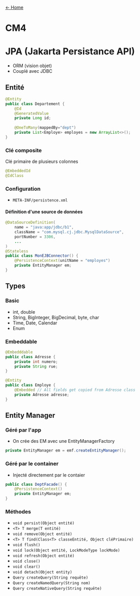 [← Home](../README.md)    

# CM4

# JPA (Jakarta Persistance API)
- ORM (vision objet)
- Couplé avec JDBC

## Entité
```java
@Entity
public class Departement {
    @Id
    @GeneratedValue
    private Long id;
    
    @OneToMany(mappedBy="dept")
    private List<Employe> employes = new ArrayList<>();
}
```

### Clé composite
Clé primaire de plusieurs colonnes
```java
@EmbeddedId 
@IdClass
```

### Configuration
- `META-INF/persistence.xml`
#### Définition d'une source de données

```java
@DataSourceDefinition(
    name = "java:app/jdbc/b1",
    className = "com.mysql.cj.jdbc.MysqlDataSource",
    portNumber = 3306,
    ...
)
@Stateless
public class MonEJBConnector() { 
    @PersistenceContext(unitName = "employes")
    private EntityManager em;
}
```

## Types
### Basic
- int, double
- String, BigInteger, BigDecimal, byte, char
- Time, Date, Calendar
- Enum 
### Embeddable
```java
@Embedddable
public class Adresse {
    private int numero;
    private String rue;
}

@Entity
public class Employe {
    @Embedded // All fields get copied from Adresse class
    private Adresse adresse;
}
```

## Entity Manager
### Géré par l'app
- On crée des EM avec une EntityManagerFactory
```java
private EntityManager em = emf.createEntityManager();
```
### Géré par le container
- Injecté directement par le contaier
```java
public class DeptFacade() { 
    @PersistenceContext()
    private EntityManager em;
}
```

### Méthodes
- `void persist(Object entité)`
- `<T> T merge(T entité)`
- `void remove(Object entité)`
- `<T> T find(Class<T> classeEntité, Object cléPrimaire)`
- `void flush()`
- `void lock(Object entité, LockModeType lockMode)`
- `void refresh(Object entité)`
- `void close()`
- `void clear()`
- `void detach(Object entity)`
- `Query createQuery(String requête)`
- `Query createNamedQuery(String nom)`
- `Query createNativeQuery(String requête)`